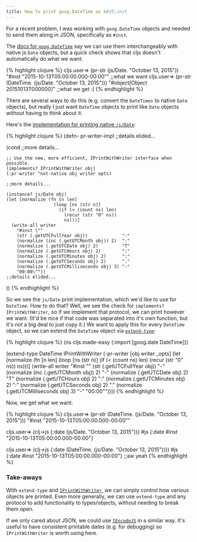 ```yaml
---
title: How to print goog.DateTime as &#35;inst
---
```


For a recent problem, I was working with `goog.DateTime` objects and needed to send them along in JSON, specifically as `#inst`.

The [docs for `goog.DateTime`][goog-docs] say we can use them interchangeably with native js `Date` objects, but a quick check shows that cljs doesn't automatically do what we want:

{% highlight clojure %}
cljs.user=> (pr-str (js/Date. "October 13, 2015"))
"#inst \"2015-10-13T05:00:00.000-00:00\"" ;;what we want
cljs.user=> (pr-str (DateTime. (js/Date. "October 13, 2015")))
"#object[Object 20151013T000000]" ;;what we get :(
{% endhighlight %}

There are several ways to do this (e.g. convert the `DateTimes` to native `Date` objects), but really I just want `DateTime` objects to print like `Date` objects without having to think about it.

Here's the [implementation for printing native `js/Date`][implementation]:

{% highlight clojure %}
(defn- pr-writer-impl
  ;;details elided...

  (cond
    ;;more details...

    ;; Use the new, more efficient, IPrintWithWriter interface when possible.
    (implements? IPrintWithWriter obj)
    (-pr-writer ^not-native obj writer opts)

    ;;more details...

    (instance? js/Date obj)
    (let [normalize (fn [n len]
                      (loop [ns (str n)]
                        (if (< (count ns) len)
                          (recur (str "0" ns))
                          ns)))]
      (write-all writer
        "#inst \""
        (str (.getUTCFullYear obj))             "-"
        (normalize (inc (.getUTCMonth obj)) 2)  "-"
        (normalize (.getUTCDate obj) 2)         "T"
        (normalize (.getUTCHours obj) 2)        ":"
        (normalize (.getUTCMinutes obj) 2)      ":"
        (normalize (.getUTCSeconds obj) 2)      "."
        (normalize (.getUTCMilliseconds obj) 3) "-"
        "00:00\""))
    ;;details elided...
  ))
{% endhighlight %}

So we see the `js/Date` print implementation, which we'd like to use for `DateTime`. How to do that? Well, we see the check for `implements? IPrintWithWriter`, so if we implement that protocol, we can print however we want. (It'd be nice if that code was separated into it's own function, but it's not a big deal to just copy it.) We want to apply this for every `DateTime` object, so we can extend the `DateTime` object via [`extend-type`][extend-type]:

{% highlight clojure %}
(ns cljs.made-easy
  (:import [goog.date DateTime]))

(extend-type DateTime
  IPrintWithWriter
  (-pr-writer [obj writer _opts]
    (let [normalize (fn [n len]
                      (loop [ns (str n)]
                        (if (< (count ns) len)
                          (recur (str "0" ns))
                          ns)))]
      (write-all writer
                 "#inst \""
                 (str (.getUTCFullYear obj))             "-"
                 (normalize (inc (.getUTCMonth obj)) 2)  "-"
                 (normalize (.getUTCDate obj) 2)         "T"
                 (normalize (.getUTCHours obj) 2)        ":"
                 (normalize (.getUTCMinutes obj) 2)      ":"
                 (normalize (.getUTCSeconds obj) 2)      "."
                 (normalize (.getUTCMilliseconds obj) 3) "-"
                 "00:00\""))))
{% endhighlight %}

Now, we get what we want:

{% highlight clojure %}
cljs.user=> (pr-str (DateTime. (js/Date. "October 13, 2015")))
"#inst \"2015-10-13T05:00:00.000-00:00\""

cljs.user=> (clj->js {:date (js/Date. "October 13, 2015")})
#js {:date #inst "2015-10-13T05:00:00.000-00:00"}

cljs.user=> (clj->js {:date (DateTime. (js/Date. "October 13, 2015"))})
#js {:date #inst "2015-10-13T05:00:00.000-00:00"} ;;aw yeah
{% endhighlight %}

### Take-aways

With `extend-type` and [`IPrintWithWriter`][iprintwithwriter], we can simply control how various objects are printed. Even more generally, we can use `extend-type` and any protocol to add functionality to types/objects, without needing to break them open.

If we only cared about JSON, we could use [`IEncodeJS`][iencodejs] in a similar way. It's useful to have consistent printable dates (e.g. for debugging) so `IPrintWithWriter` is worth using here.

[implementation]: https://github.com/clojure/clojurescript/blob/r1.7.48/src/main/cljs/cljs/core.cljs#L8772-L8847
[goog-docs]: https://google.github.io/closure-library/api/class_goog_date_DateTime.html
[extend-type]: http://clojure.github.io/clojure/clojure.core-api.html#clojure.core/extend-type
[iprintwithwriter]: https://github.com/clojure/clojurescript/blob/r1.7.48/src/main/cljs/cljs/core.cljs#L619-L625
[iencodejs]: https://github.com/clojure/clojurescript/blob/r1.7.48/src/main/cljs/cljs/core.cljs#L9271-L9274
